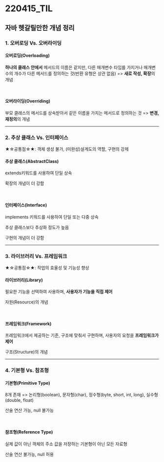 # 220415_TIL

## 자바 헷갈릴만한 개념 정리

### 1. 오버로딩 Vs. 오버라이딩

#### 오버로딩(Overloading)

**하나의 클래스 안에서** 메서드의 이름은 같지만, 다른 매개변수 타입를 가지거나 매개변수의 개수가 다른 메서드를 정의하는 것(반환 유형은 상관 없음) => **새로 작성, 확장**의 개념

<br>

#### 오버라이딩(Overriding)

부모 클래스의 메서드를 상속받아서 같은 이름을 가지는 메서드로 정의하는 것 => **변경, 재정의**의 개념

----

### 2. 추상 클래스 Vs. 인터페이스

★☆공통점☆★: 객체 생성 불가, (미완성)설계도의 역할, 구현의 강제

#### 추상 클래스(AbstractClass)

extends키워드를 사용하여 단일 상속

확장의 개념이 더 강함

<br>

#### 인터페이스(Interface)

implements 키워드를 사용하여 단일 또는 다중 상속

추상 클래스보다 추상화 정도가 높음

구현의 개념이 더 강함

---

### 3. 라이브러리 Vs. 프레임워크

★☆공통점☆★: 작업의 효율성 및 기능성 향상

#### 라이브러리(Library)

필요한 기능을 선택하여 사용하며, **사용자가 기능을 직접 제어**

자원(Resource)의 개념

<br>

#### 프레임워크(Framework)

프레임워크에서 제공하는 기준, 구조에 맞춰서 구현하며, 사용자의 요청을 **프레임워크가 제어**

구조(Structure)의 개념

----

### 4. 기본형 Vs. 참조형

#### 기본형(Primitive Type)

8개 존재 => 논리형(boolean), 문자형(char), 정수형(byte, short, int, long), 실수형(double, float)

산술 연산 가능, null 불가능

<br>

#### 참조형(Reference Type)

실제 값이 아닌 객체의 주소 값을 저장하는 기본형이 아닌 모든 자료형

산술 연산 불가능, null 허용 